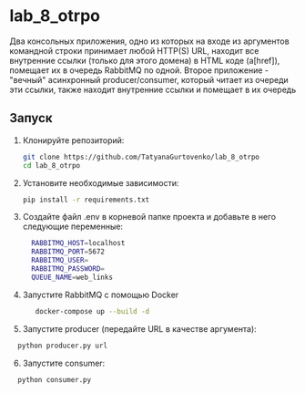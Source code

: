 # lab_8_otrpo

Два консольных приложения, одно из которых на входе из аргументов командной
строки принимает любой HTTP(S) URL, находит все внутренние ссылки (только для
этого домена) в HTML коде (a[href]), помещает их в очередь RabbitMQ по одной.
Второе приложение - "вечный" асинхронный producer/consumer, который читает из
очереди эти ссылки, также находит внутренние ссылки и помещает в их очередь
## Запуск

1. Клонируйте репозиторий:
    ```bash
    git clone https://github.com/TatyanaGurtovenko/lab_8_otrpo
    cd lab_8_otrpo
    ```


2. Установите необходимые зависимости:
    ```bash
    pip install -r requirements.txt
    ```


3. Создайте файл .env в корневой папке проекта и добавьте в него следующие переменные:
    ```bash
      RABBITMQ_HOST=localhost
      RABBITMQ_PORT=5672
      RABBITMQ_USER=
      RABBITMQ_PASSWORD=
      QUEUE_NAME=web_links
    ```

4. Запустите RabbitMQ с помощью Docker
    ```bash
       docker-compose up --build -d
    ```
    
5. Запустите producer (передайте URL в качестве аргумента):
 ```bash
   python producer.py url
 ```


6. Запустите consumer:
 ```bash
   python consumer.py
 ```
